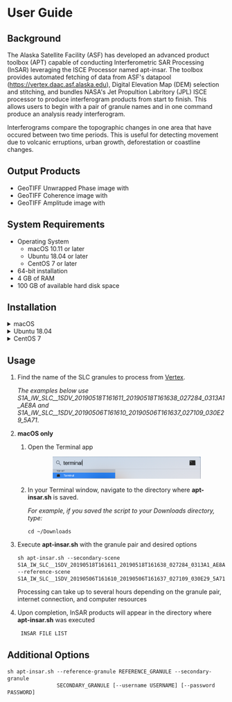 # User Guide

## Background

The Alaska Satellite Facility (ASF) has developed an advanced product toolbox (APT) capable of conducting Interferometric SAR Processing (InSAR) leveraging the ISCE Processor named apt-insar. The toolbox provides automated fetching of data from ASF's datapool (https://vertex.daac.asf.alaska.edu), Digital Elevation Map (DEM) selection and stitching, and bundles NASA's Jet Propultion Labritory (JPL) ISCE processor to produce interferogram products from start to finish. This allows users to begin with a pair of granule names and in one command produce an analysis ready interferogram.

<Insert Prargraph about InSAR here> Interferograms compare the topographic changes in one area that have occured between two time periods. This is useful for detecting movement due to volcanic erruptions, urban growth, deforestation or coastline changes. 

## Output Products
- GeoTIFF Unwrapped Phase image with 
- GeoTIFF Coherence image with
- GeoTIFF Amplitude image with

## System Requirements

* Operating System
    - macOS 10.11 or later 
    - Ubuntu 18.04 or later
    - CentOS 7 or later
* 64-bit installation
* 4 GB of RAM
* 100 GB of available hard disk space

## Installation

<details><summary>macOS</summary>

1. Download the [Docker for Mac](https://download.docker.com/mac/stable/Docker.dmg) installer (~500 MB).

1. Double-click Docker.dmg to open the installer, then drag Moby the whale to the Applications folder.

   <p align="center"><img src="images/drag_and_drop.png" width="75%"></p>

1. Double-click Docker.app in the Applications folder to start Docker, then follow any installation prompts.  When complete, "Docker Desktop is now up and running!" should be displayed.

   **Note:** A Docker ID is not required.

   <p align="center"><img src="images/applications_folder.png" width="75%"></p>
   
   <p align="center"><img src="images/docker_is_running.png" width="40%"></p>

1. Click the Docker icon in the top status bar and select "Preferences".

   <p align="center"><img src="images/preferences.png" width="30%"></p>

   1. Select "Advanced".
   1. Set "CPUs" to 4 or higher. More CPUs means faster processing, but may leave fewer resources for other programs during processing.
   1. Set "Memory" to 16.0 GiB or higher.
   1. Click "Apply & Restart" and wait for the green "Docker Engine is running" message to reappear.
   
   <p align="center"><img src="images/advanced_settings.png" width="75%"></p>

1. Download [**apt-insar.sh**](https://asfdaac.s3.amazonaws.com/apt-insar.sh) to the directory where InSAR products should be saved.

</details>

<details><summary>Ubuntu 18.04</summary>

1. Install Docker using apt
   ```
   sudo apt update
   sudo apt install -y docker.io
   ```
1. Add your user to the docker group
   ```
   sudo usermod -aG docker $USER
   ```
1. Log out and log back in for the group change to take effect
1. To verify everything is working run the docker command
   ```
   docker run hello-world
   ```
   Confirm you see the following in your output
   ```
   Hello from Docker!
   This message shows that your installation appears to be working correctly.
   ```
1. Download **apt-insar.sh** to the directory where InSAR products should be saved
   ```
   wget https://raw.githubusercontent.com/asfadmin/grfn-s1tbx-rtc/master/scripts/apt-insar.sh
   ```
</details>

<details><summary>CentOS 7</summary>

1. Install Docker
   ```
   curl -fsSL https://get.docker.com/ | sh
   ```
1. Create a docker group and add your user to it
   ```
   sudo groupadd docker
   sudo usermod -aG docker $USER
   ```
1. Log out and log back in for the group change to take effect
1. Start Docker
   ```
   sudo service docker start
   ```
1. To verify everything is working run the docker command
   ```
   docker run hello-world
   ```
   Confirm you see the following in your output
   ```
   Hello from Docker!
   This message shows that your installation appears to be working correctly.
   ```
1. Download **apt-insar** to the directory where InSAR products should be saved
   ```
   wget https://raw.githubusercontent.com/asfadmin/grfn-s1tbx-rtc/master/scripts/apt-insar.sh
   ```
</details>

## Usage

1. Find the name of the SLC granules to process from [Vertex](https://vertex.daac.asf.alaska.edu/).
   
   *The examples below use S1A_IW_SLC__1SDV_20190518T161611_20190518T161638_027284_0313A1_AE8A and S1A_IW_SLC__1SDV_20190506T161610_20190506T161637_027109_030E29_5A71*.

1. **macOS only**

   1. Open the Terminal app

      <p align="center"><img src="images/terminal.png" width="75%"></p>
   
   1. In your Terminal window, navigate to the directory where **apt-insar.sh** is saved.
   
      *For example, if you saved the script to your Downloads directory, type:*
      ```
      cd ~/Downloads
      ```

1. Execute **apt-insar.sh** with the granule pair and desired options
   ```
   sh apt-insar.sh --secondary-scene S1A_IW_SLC__1SDV_20190518T161611_20190518T161638_027284_0313A1_AE8A --reference-scene S1A_IW_SLC__1SDV_20190506T161610_20190506T161637_027109_030E29_5A71
   ```
   Processing can take up to several hours depending on the granule pair, internet connection, and computer resources

1. Upon completion, InSAR products will appear in the directory where **apt-insar.sh** was executed
   ```
    INSAR FILE LIST
   ```
## Additional Options

```
sh apt-insar.sh --reference-granule REFERENCE_GRANULE --secondary-granule
                SECONDARY_GRANULE [--username USERNAME] [--password PASSWORD]
```
 
